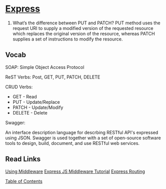# [Express](https://www.youtube.com/watch?v=9HOem0amlyg)

1. What’s the difference between PUT and PATCH?
   PUT method uses the request URI to supply a modified version of the requested resource which replaces the original version of the resource, whereas PATCH supplies a set of instructions to modify the resource.

## Vocab

SOAP: Simple Object Access Protocol

ReST Verbs: Post, GET, PUT, PATCH, DELETE

CRUD Verbs:

- GET - Read
- PUT - Update/Replace
- PATCH - Update/Modify
- DELETE - Delete

Swagger:

An interface description language for descrbing RESTful API's expressed using JSON. Swagger is used together with a set of open-source software tools to design, build, document, and use RESTful web services.

## Read Links

[Using Middleware](https://expressjs.com/en/guide/using-middleware.html)
[Express JS Middleware Tutorial](https://www.tutorialspoint.com/expressjs/expressjs_middleware.htm)
[Express Routing](https://expressjs.com/en/guide/routing.html)

[Table of Contents](../index.md)
